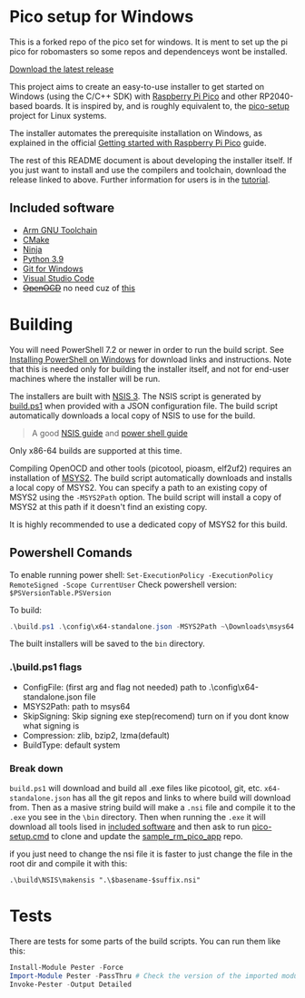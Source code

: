# Pico setup for Windows

This is a forked repo of the pico set for windows. It is ment to set up the pi pico for robomasters so some repos and dependenceys wont be installed.

[Download the latest release](https://github.com/raspberrypi/pico-setup-windows/releases/latest/download/pico-setup-windows-x64-standalone.exe)

This project aims to create an easy-to-use installer to get started on Windows (using the C/C++ SDK) with [Raspberry Pi Pico](https://www.raspberrypi.com/products/raspberry-pi-pico/) and other RP2040-based boards. It is inspired by, and is roughly equivalent to, the [pico-setup](https://github.com/raspberrypi/pico-setup) project for Linux systems.

The installer automates the prerequisite installation on Windows, as explained in the official [Getting started with Raspberry Pi Pico](https://datasheets.raspberrypi.com/pico/getting-started-with-pico.pdf) guide.

The rest of this README document is about developing the installer itself. If you just want to install and use the compilers and toolchain, download the release linked to above. Further information for users is in the [tutorial](docs/tutorial.md).

## Included software

- [Arm GNU Toolchain](https://developer.arm.com/tools-and-software/open-source-software/developer-tools/gnu-toolchain/gnu-rm/downloads)
- [CMake](https://cmake.org/download/)
- [Ninja](https://github.com/ninja-build/ninja/releases)
- [Python 3.9](https://www.python.org/downloads/windows/)
- [Git for Windows](https://git-scm.com/download/win)
- [Visual Studio Code](https://code.visualstudio.com/)
- ~~[OpenOCD](https://github.com/openocd-org/openocd/)~~ no need cuz of [this](https://github.com/essele/pico_debug/releases/tag/v0.3)

# Building

You will need PowerShell 7.2 or newer in order to run the build script. See [Installing PowerShell on Windows](https://learn.microsoft.com/en-us/powershell/scripting/install/installing-powershell-on-windows) for download links and instructions. Note that this is needed only for building the installer itself, and not for end-user machines where the installer will be run.

The installers are built with [NSIS 3](https://nsis.sourceforge.io/Download). The NSIS script is generated by [build.ps1](build.ps1) when provided with a JSON configuration file. The build script automatically downloads a local copy of NSIS to use for the build.

> A good [NSIS guide](https://nsis.sourceforge.io/Simple_tutorials)
and [power shell guide](https://www.tutorialspoint.com/powershell/powershell_quick_guide.htm)

Only x86-64 builds are supported at this time.

Compiling OpenOCD and other tools (picotool, pioasm, elf2uf2) requires an installation of [MSYS2](https://www.msys2.org/). The build script automatically downloads and installs a local copy of MSYS2. You can specify a path to an existing copy of MSYS2 using the `-MSYS2Path` option. The build script will install a copy of MSYS2 at this path if it doesn't find an existing copy.

It is highly recommended to use a dedicated copy of MSYS2 for this build.

## Powershell Comands
To enable running power shell: `Set-ExecutionPolicy -ExecutionPolicy RemoteSigned -Scope CurrentUser`
Check powershell version: `$PSVersionTable.PSVersion`

To build:

```powershell
.\build.ps1 .\config\x64-standalone.json -MSYS2Path ~\Downloads\msys64 -SkipSigning
```

The built installers will be saved to the `bin` directory.

### .\build.ps1 flags
- ConfigFile: (first arg and flag not needed) path to .\config\x64-standalone.json file
- MSYS2Path: path to msys64
- SkipSigning: Skip signing exe step(recomend) turn on if you dont know what signing is
- Compression: zlib, bzip2, lzma(default)
- BuildType: default system

### Break down
`build.ps1` will download and build all .exe files like picotool, git, etc.
`x64-standalone.json` has all the git repos and links to where build will 
download from. Then as a masive string build will make a `.nsi` file and
compile it to the `.exe` you see in the `\bin` directory. Then when running
the `.exe` it will download all tools lised in [included software](#included-software) and then ask to run 
[pico-setup.cmd](https://github.com/agmui/rm-pico-setup-windows/blob/master/packages/pico-setup-windows/pico-setup.cmd)
 to clone and update
the [sample_rm_pico_app](https://github.com/agmui/sample_rm_pico_app) repo.

if you just need to change the nsi file it is faster to just change the file 
in the root dir and compile it with this:
```
.\build\NSIS\makensis ".\$basename-$suffix.nsi"
```

# Tests

There are tests for some parts of the build scripts. You can run them like this:

```powershell
Install-Module Pester -Force
Import-Module Pester -PassThru # Check the version of the imported module -- we need v5 or greater
Invoke-Pester -Output Detailed
```
